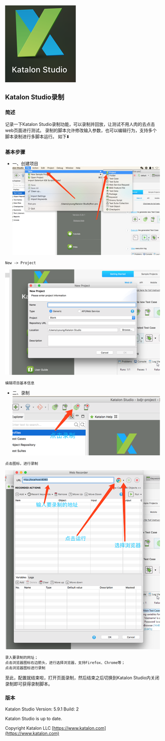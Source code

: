 ![blockchain](https://github.com/FrankCy/cy_document/blob/master/statics/images/KatalonStudio/Katalon%20Studio%E5%BD%95%E5%88%B6/Katalon%20Studio%20logo.png?raw=true "Logo") <br/>

## Katalon Studio录制 ##
### 简述 ###
记录一下Katalon Studio录制功能，可以录制并回放，让测试不用人肉的去点击web页面进行测试。
录制的脚本允许修改输入参数，也可以编辑行为，支持多个脚本录制进行多脚本运行。
如下⬇️

### 基本步骤 ###
- 一、创建项目<br/>
![blockchain](https://github.com/FrankCy/cy_document/blob/master/statics/images/KatalonStudio/Katalon%20Studio%E5%BD%95%E5%88%B6/%E5%88%9B%E5%BB%BA%E9%A1%B9%E7%9B%AE.png?raw=true "安装") <br/>

```
New -> Project
```

![blockchain](https://github.com/FrankCy/cy_document/blob/master/statics/images/KatalonStudio/Katalon%20Studio%E5%BD%95%E5%88%B6/%E5%88%9B%E5%BB%BA%E9%A1%B9%E7%9B%AE2.png?raw=true "安装2") <br/>

```
编辑项目基本信息
```

- 二、录制<br/>
![blockchain](https://github.com/FrankCy/cy_document/blob/master/statics/images/KatalonStudio/Katalon%20Studio%E5%BD%95%E5%88%B6/%E5%BD%95%E5%88%B6.png?raw=true "录制") <br/>

```
点击图标，进行录制
```

![blockchain](https://github.com/FrankCy/cy_document/blob/master/statics/images/KatalonStudio/Katalon%20Studio%E5%BD%95%E5%88%B6/%E5%BD%95%E5%88%B6%E8%84%9A%E6%9C%AC2.png?raw=true "录制2") <br/>

```
录入要录制的网址；
点击浏览器图标右边箭头，进行选择浏览器，支持Firefox、Chrome等；
点击浏览器图标进行录制
```

至此，配置就结束啦，打开页面录制，然后结束之后切换到Katalon Studio内关闭录制即可获得录制脚本。


### 版本 ###
Katalon Studio
Version: 5.9.1
Build: 2

Katalon Studio is up to date.

Copyright Katalon LLC
[https://www.katalon.com](https://www.katalon.com)






